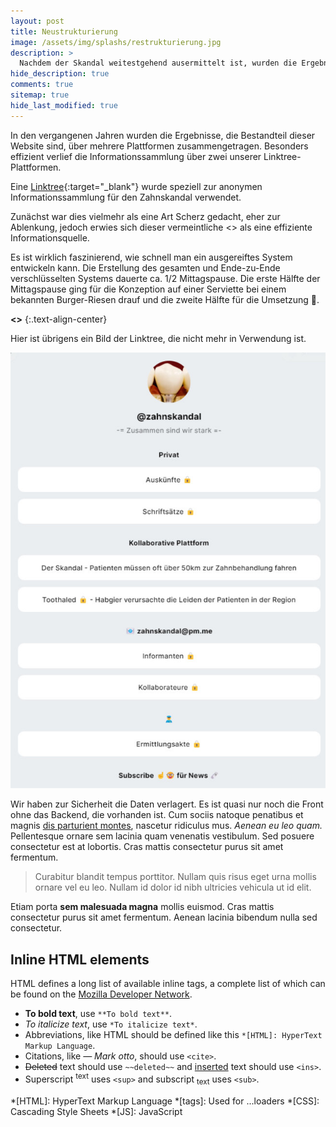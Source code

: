 ```yaml
---
layout: post
title: Neustrukturierung
image: /assets/img/splashs/restrukturierung.jpg
description: >
  Nachdem der Skandal weitestgehend ausermittelt ist, wurden die Ergebnisse unserer Linktree-Platformen in diese Website überführt.
hide_description: true
comments: true
sitemap: true
hide_last_modified: true
---
```


In den vergangenen Jahren wurden die Ergebnisse, die Bestandteil dieser Website sind, über mehrere Plattformen zusammengetragen. Besonders effizient verlief die Informationssammlung über zwei unserer Linktree-Plattformen.

Eine [Linktree](https://linktr.ee/zahnskandal){:target="_blank"} wurde speziell zur anonymen Informationssammlung für den Zahnskandal verwendet.

Zunächst war dies vielmehr als eine Art Scherz gedacht, eher zur Ablenkung, jedoch erwies sich dieser vermeintliche <<Scherz>> als eine effiziente Informationsquelle.

Es ist wirklich faszinierend, wie schnell man ein ausgereiftes System entwickeln kann. Die Erstellung des gesamten und Ende-zu-Ende verschlüsselten Systems dauerte ca. 1/2 Mittagspause. Die erste Hälfte der Mittagspause ging für die Konzeption auf einer Serviette bei einem bekannten Burger-Riesen drauf und die zweite Hälfte für die Umsetzung :rofl:.

**<<Die besten Ideen sind nicht kompliziert und sofort umgesetzt>>**
{:.text-align-center}

Hier ist übrigens ein Bild der Linktree, die nicht mehr in Verwendung ist.

![Linktree - Der Zahnskandal](/assets/img/infosites/zahnskandal.jpg)

Wir haben zur Sicherheit die Daten verlagert. Es ist quasi nur noch die Front ohne das Backend, die vorhanden ist.
Cum sociis natoque penatibus et magnis <a href="#">dis parturient montes</a>, nascetur ridiculus mus. *Aenean eu leo quam.* Pellentesque ornare sem lacinia quam venenatis vestibulum. Sed posuere consectetur est at lobortis. Cras mattis consectetur purus sit amet fermentum.

> Curabitur blandit tempus porttitor. Nullam quis risus eget urna mollis ornare vel eu leo. Nullam id dolor id nibh ultricies vehicula ut id elit.

<!--more-->

Etiam porta **sem malesuada magna** mollis euismod. Cras mattis consectetur purus sit amet fermentum. Aenean lacinia bibendum nulla sed consectetur.

## Inline HTML elements

HTML defines a long list of available inline tags, a complete list of which can be found on the [Mozilla Developer Network](https://developer.mozilla.org/en-US/docs/Web/HTML/Element).

- **To bold text**, use `**To bold text**`.
- *To italicize text*, use `*To italicize text*`.
- Abbreviations, like HTML should be defined like this `*[HTML]: HyperText Markup Language`.
- Citations, like <cite>&mdash; Mark otto</cite>, should use `<cite>`.
- ~~Deleted~~ text should use `~~deleted~~` and <ins>inserted</ins> text should use `<ins>`.
- Superscript <sup>text</sup> uses `<sup>` and subscript <sub>text</sub> uses `<sub>`.

*[HTML]: HyperText Markup Language
*[tags]: Used for ...loaders
*[CSS]: Cascading Style Sheets
*[JS]: JavaScript